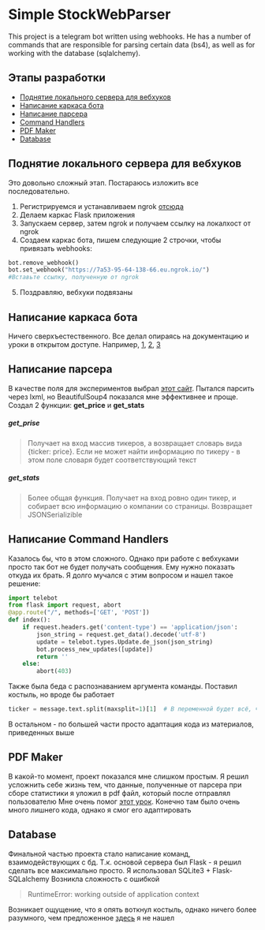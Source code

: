 # Simple StockWebParser
This project is a telegram bot written using webhooks. He has a number of commands that are responsible for parsing certain data (bs4), as well as for working with the database (sqlalchemy).

## Этапы разработки
* [Поднятие локального сервера для вебхуков](#server)
* [Написание каркаса бота](#bot)
* [Написание парсера](#parser)
* [Command Handlers](#commands)
* [PDF Maker](#pdf)
* [Database](#db)

<a name="server"></a>
## Поднятие локального сервера для вебхуков
Это довольно сложный этап. Постараюсь изложить все последовательно.
1) Регистрируемся и устанавливаем ngrok [отсюда](https://ngrok.com/)
2) Делаем каркас Flask приложения
3) Запускаем сервер, затем ngrok и получаем ссылку на локалхост от ngrok
4) Создаем каркас бота, пишем следующие 2 строчки, чтобы привязать webhooks:
```python
bot.remove_webhook()
bot.set_webhook("https://7a53-95-64-138-66.eu.ngrok.io/")
#Вставьте ссылку, полученную от ngrok
```
5) Поздравляю, вебхуки подвязаны
<a name="bot"></a>
## Написание каркаса бота
Ничего сверхъестественного. Все делал опираясь на документацию и уроки в открытом доступе.
Например, [1](https://habr.com/ru/post/442800/), [2](https://mastergroosha.github.io/telegram-tutorial/docs/lesson_01/), [3](https://pypi.org/project/pyTelegramBotAPI/)
<a name="parser"></a>
## Написание парсера
В качестве поля для экспериментов выбрал [этот сайт](https://finance.yahoo.com).
Пытался парсить через lxml, но BeautifulSoup4 показался мне эффективнее и проще. 
Создал 2 функции: **get_price** и **get_stats**
##### **get_prise**
> Получает на вход массив тикеров, а возвращает словарь вида {ticker: price}. Если не может найти информацию по тикеру - в этом поле словаря будет соответствующий текст
##### **get_stats**
> Более общая функция. Получает на вход ровно один тикер, и собирает всю информацию о компании со страницы. Возвращает JSONSerializible


<a name="commands"></a>
## Написание Command Handlers
Казалось бы, что в этом сложного. Однако при работе с вебхуками просто так бот не будет получать сообщения. Ему нужно показать откуда их брать. Я долго мучался с этим вопросом и нашел такое решение:
```python
import telebot
from flask import request, abort
@app.route("/", methods=['GET', 'POST'])
def index():
    if request.headers.get('content-type') == 'application/json':
        json_string = request.get_data().decode('utf-8')
        update = telebot.types.Update.de_json(json_string)
        bot.process_new_updates([update])
        return ''
    else:
        abort(403)
```
Также была беда с распознаванием аргумента команды. Поставил костыль, но вроде бы работает
```python
ticker = message.text.split(maxsplit=1)[1]  # В переменной будет всё, что идёт после /stats
```

В остальном - по большей части просто адаптация кода из материалов, приведенных выше
## PDF Maker
В какой-то момент, проект показался мне слишком простым. Я решил усложнить себе жизнь тем, что данные, полученные от парсера при сборе статистики я уложил в pdf файл, который после отправлял пользователю
Мне очень помог [этот урок](https://www.youtube.com/watch?v=euNvxWaRQMY&t=193s). Конечно там было очень много лишнего кода, однако я смог его адаптировать

<a name="db"></a>
## Database
Финальной частью проекта стало написание команд, взаимодействующих с бд. Т.к. основой сервера был Flask - я решил сделать все максимально просто. Я использовал SQLite3 + Flask-SQLalchemy
Возникла сложность с ошибкой
>RuntimeError: working outside of application context

Возникает ощущение, что я опять воткнул костыль, однако ничего более разумного, чем предложенное [здесь](https://stackoverflow.com/questions/34122949/working-outside-of-application-context-flask) я не нашел